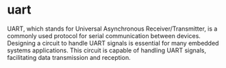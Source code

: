 # uart
UART, which stands for Universal Asynchronous Receiver/Transmitter, is a commonly used protocol for serial communication between devices. Designing a circuit to handle UART signals is essential for many embedded systems applications. This circuit is capable of handling UART signals, facilitating data transmission and reception. 
